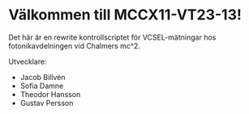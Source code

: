 # Välkommen till MCCX11-VT23-13!
Det här är en rewrite kontrollscriptet för VCSEL-mätningar hos fotonikavdelningen vid Chalmers mc^2. 

Utvecklare:
 - Jacob Billvén
 - Sofia Damne 
 - Theodor Hansson 
 - Gustav Persson
